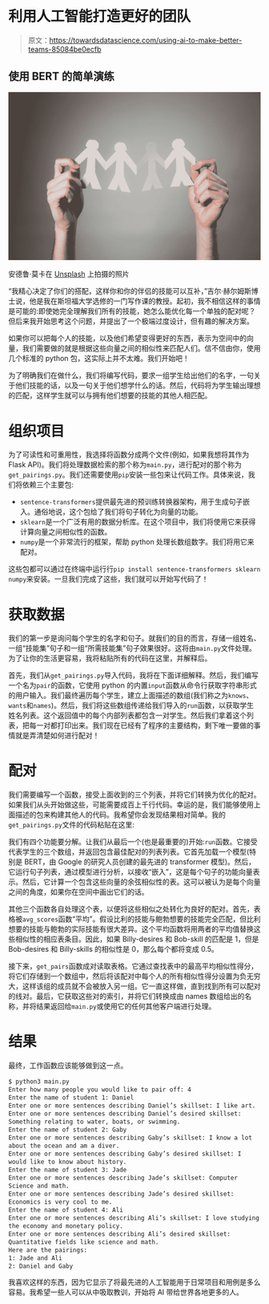 # 利用人工智能打造更好的团队

> 原文：<https://towardsdatascience.com/using-ai-to-make-better-teams-85084be0ecfb>

## 使用 BERT 的简单演练

![](img/31ae27700f66524993e9bc597006d034.png)

安德鲁·莫卡在 [Unsplash](https://unsplash.com/?utm_source=medium&utm_medium=referral) 上拍摄的照片

“我精心决定了你们的搭配，这样你和你的伴侣的技能可以互补，”吉尔·赫尔姆斯博士说，他是我在斯坦福大学选修的一门写作课的教授。起初，我不相信这样的事情是可能的:即使她完全理解我们所有的技能，她怎么能优化每一个单独的配对呢？但后来我开始思考这个问题，并提出了一个极端过度设计，但有趣的解决方案。

如果你可以把每个人的技能，以及他们希望变得更好的东西，表示为空间中的向量，我们需要做的就是根据这些向量之间的相似性来匹配人们。信不信由你，使用几个标准的 python 包，这实际上并不太难。我们开始吧！

为了明确我们在做什么，我们将编写代码，要求一组学生给出他们的名字，一句关于他们技能的话，以及一句关于他们想学什么的话。然后，代码将为学生输出理想的匹配，这样学生就可以与拥有他们想要的技能的其他人相匹配。

# 组织项目

为了可读性和可重用性，我选择将函数分成两个文件(例如，如果我想将其作为 Flask API)。我们将处理数据检索的那个称为`main.py`，进行配对的那个称为`get_pairings.py`。我们还需要使用`pip`安装一些包来让代码工作。具体来说，我们将依赖三个主要包:

*   `sentence-transformers`提供最先进的预训练转换器架构，用于生成句子嵌入。通俗地说，这个包给了我们将句子转化为向量的功能。
*   `sklearn`是一个广泛有用的数据分析库。在这个项目中，我们将使用它来获得计算向量之间相似性的函数。
*   `numpy`是一个非常流行的框架，帮助 python 处理长数组数字。我们将用它来配对。

这些包都可以通过在终端中运行行`pip install sentence-transformers sklearn numpy`来安装。一旦我们完成了这些，我们就可以开始写代码了！

# 获取数据

我们的第一步是询问每个学生的名字和句子。就我们的目的而言，存储一组姓名、一组“技能集”句子和一组“所需技能集”句子效果很好。这将由`main.py`文件处理。为了让你的生活更容易，我将粘贴所有的代码在这里，并解释后。

首先，我们从`get_pairings.py`导入代码，我将在下面详细解释。然后，我们编写一个名为`pair`的函数，它使用 python 的内置`input`函数从命令行获取字符串形式的用户输入。我们最终遍历每个学生，建立上面描述的数组(我们称之为`knows`、`wants`和`names`)。然后，我们将这些数组传递给我们导入的`run`函数，以获取学生姓名列表。这个返回值中的每个内部列表都包含一对学生。然后我们拿着这个列表，把每一对都打印出来。我们现在已经有了程序的主要结构，剩下唯一要做的事情就是弄清楚如何进行配对！

# 配对

我们需要编写一个函数，接受上面收到的三个列表，并将它们转换为优化的配对。如果我们从头开始做这些，可能需要成百上千行代码。幸运的是，我们能够使用上面描述的包来构建其他人的代码。我希望你会发现结果相对简单。我的`get_pairings.py`文件的代码粘贴在这里:

我们有四个功能要分解。让我们从最后一个(也是最重要的)开始:`run`函数。它接受代表学生的三个数组，并返回包含最佳配对的列表列表。它首先加载一个模型(特别是 BERT，由 Google 的研究人员创建的最先进的 transformer 模型)。然后，它运行句子列表，通过模型进行分析，以接收“嵌入”，这是每个句子的功能向量表示。然后，它计算一个包含这些向量的余弦相似性的表。这可以被认为是每个向量之间的角度，如果你在空间中画出它们的话。

其他三个函数各自处理这个表，以便将这些相似之处转化为良好的配对。首先，表格被`avg_scores`函数“平均”。假设比利的技能与鲍勃想要的技能完全匹配，但比利想要的技能与鲍勃的实际技能有很大差异。这个平均函数将用两者的平均值替换这些相似性的相应表条目。因此，如果 Billy-desires 和 Bob-skill 的匹配是 1，但是 Bob-desires 和 Billy-skills 的相似性是 0，那么每个都将变成 0.5。

接下来，`get_pairs`函数成对读取表格。它通过查找表中的最高平均相似性得分，将它们存储到一个数组中，然后将该配对中每个人的所有相似性得分设置为负无穷大，这样该组的成员就不会被放入另一组。它一直这样做，直到找到所有可以配对的线对。最后，它获取这些对的索引，并将它们转换成由 names 数组给出的名称，并将结果返回给`main.py`或使用它的任何其他客户端进行处理。

# 结果

最终，工作函数应该能够做到这一点。

```
$ python3 main.py
Enter how many people you would like to pair off: 4
Enter the name of student 1: Daniel
Enter one or more sentences describing Daniel’s skillset: I like art.
Enter one or more sentences describing Daniel’s desired skillset: Something relating to water, boats, or swimming.
Enter the name of student 2: Gaby
Enter one or more sentences describing Gaby’s skillset: I know a lot about the ocean and am a diver.
Enter one or more sentences describing Gaby’s desired skillset: I would like to know about history.
Enter the name of student 3: Jade
Enter one or more sentences describing Jade’s skillset: Computer Science and math.
Enter one or more sentences describing Jade’s desired skillset: Economics is very cool to me.
Enter the name of student 4: Ali
Enter one or more sentences describing Ali’s skillset: I love studying the economy and monetary policy.
Enter one or more sentences describing Ali’s desired skillset: Quantitative fields like science and math.
Here are the pairings:
1: Jade and Ali
2: Daniel and Gaby
```

我喜欢这样的东西，因为它显示了将最先进的人工智能用于日常项目和用例是多么容易。我希望一些人可以从中吸取教训，开始将 AI 带给世界各地更多的人。